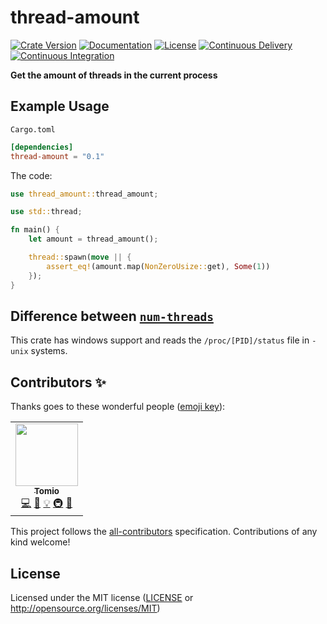 # thread-amount

[![Crate Version](https://img.shields.io/crates/v/thread-amount)](https://crates.io/crates/thread-amount)
[![Documentation](https://docs.rs/thread-amount/badge.svg)](https://docs.rs/thread-amount)
[![License](https://img.shields.io/crates/l/thread-amount.svg)](./LICENSE-APACHE)
[![Continuous Delivery](https://github.com/devtomio/thread-amount/actions/workflows/continuous-delivery.yml/badge.svg)](https://github.com/devtomio/thread-amount/actions/workflows/continuous-delivery.yml)
[![Continuous Integration](https://github.com/devtomio/thread-amount/actions/workflows/continuous-integration.yml/badge.svg)](https://github.com/devtomio/thread-amount/actions/workflows/continuous-integration.yml)

**Get the amount of threads in the current process**

## Example Usage

`Cargo.toml`

```toml
[dependencies]
thread-amount = "0.1"
```

The code:

```rust
use thread_amount::thread_amount;

use std::thread;

fn main() {
    let amount = thread_amount();

    thread::spawn(move || {
        assert_eq!(amount.map(NonZeroUsize::get), Some(1))
    });
}
```

## Difference between [`num-threads`](https://crates.io/crates/num-threads)

This crate has windows support and reads the `/proc/[PID]/status` file in `-unix` systems.

## Contributors ✨

Thanks goes to these wonderful people ([emoji key](https://allcontributors.org/docs/en/emoji-key)):

<!-- ALL-CONTRIBUTORS-LIST:START - Do not remove or modify this section -->
<!-- prettier-ignore-start -->
<!-- markdownlint-disable -->
<table>
  <tr>
    <td align="center"><a href="https://tomio.fun/"><img src="https://avatars.githubusercontent.com/u/75403863?v=4?s=100" width="100px;" alt=""/><br /><sub><b>Tomio</b></sub></a><br /><a href="https://github.com/devtomio/thread-amount/commits?author=devtomio" title="Code">💻</a> <a href="https://github.com/devtomio/thread-amount/commits?author=devtomio" title="Documentation">📖</a> <a href="#example-devtomio" title="Examples">💡</a> <a href="#infra-devtomio" title="Infrastructure (Hosting, Build-Tools, etc)">🚇</a> <a href="#maintenance-devtomio" title="Maintenance">🚧</a></td>
  </tr>
</table>

<!-- markdownlint-restore -->
<!-- prettier-ignore-end -->

<!-- ALL-CONTRIBUTORS-LIST:END -->

This project follows the [all-contributors](https://github.com/all-contributors/all-contributors) specification. Contributions of any kind welcome!

## License

Licensed under the MIT license ([LICENSE](LICENSE) or <http://opensource.org/licenses/MIT>)
